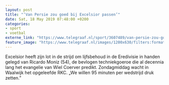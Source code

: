 ```yaml
---
layout: post
title: "’Van Persie zou goed bij Excelsior passen’"
date: Sat, 18 May 2019 07:48:00 +0200
categories: 
- sport 
- voetbal 
externe_link: "https://www.telegraaf.nl/sport/3607489/van-persie-zou-goed-bij-excelsior-passen"
feature_image: "https://www.telegraaf.nl/images/1200x630/filters:format(jpeg):quality(80)/cdn-kiosk-api.telegraaf.nl/4df3127a-792d-11e9-9657-0255c322e81b.jpg"
---
```


<p class="intro">Excelsior heeft zijn lot in de strijd om lijfsbehoud in de Eredivisie in handen gelegd van Ricardo Moniz (54), de bevlogen techniekgoeroe die al decennia lang het evangelie van Wiel Coerver predikt. Zondagmiddag wacht in Waalwijk het opgeleefde RKC. „We willen 95 minuten per wedstrijd druk zetten.”</p>
